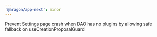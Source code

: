 ```yaml
---
'@aragon/app-next': minor
---
```


Prevent Settings page crash when DAO has no plugins by allowing safe fallback on useCreationProposalGuard
